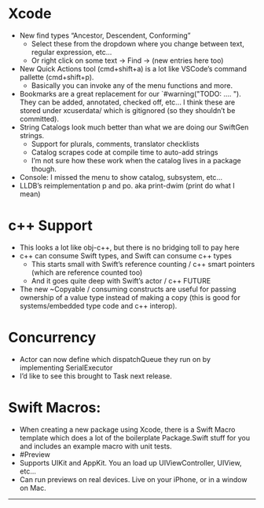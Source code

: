 
# Xcode
* New find types “Ancestor, Descendent, Conforming”
  * Select these from the dropdown where you change between text, regular expression, etc…
  * Or right click on some text -> Find -> (new entries here too)
* New Quick Actions tool (cmd+shift+a) is a lot like VSCode’s command pallette (cmd+shift+p).
  * Basically you can invoke any of the menu functions and more.
* Bookmarks are a great replacement for our `#warning("TODO: .... "). They can be added, annotated, checked off, etc... I think these are stored under xcuserdata/ which is gitignored (so they shouldn’t be committed).
* String Catalogs look much better than what we are doing our SwiftGen strings.
  * Support for plurals, comments, translator checklists
  * Catalog scrapes code at compile time to auto-add strings
  * I’m not sure how these work when the catalog lives in a package though.
* Console: I missed the menu to show catalog, subsystem, etc...
* LLDB’s reimplementation p and po. aka print-dwim (print do what I mean)

# c++ Support
* This looks a lot like obj-c++, but there is no bridging toll to pay here
* c++ can consume Swift types, and Swift can consume c++ types
  * This starts small with Swift’s reference counting / c++ smart pointers (which are reference counted too)
  * And it goes quite deep with Swift’s actor / c++ FUTURE
* The new ~Copyable / consuming constructs are useful for passing ownership of a value type instead of making a copy (this is good for systems/embedded type code and c++ interop).

# Concurrency
* Actor can now define which dispatchQueue they run on by implementing SerialExecutor
* I’d like to see this brought to Task next release.

# Swift Macros:
* When creating a new package using Xcode, there is a Swift Macro template which does a lot of the boilerplate Package.Swift stuff for you and includes an example macro with unit tests.
* #Preview
* Supports UIKit and AppKit. You an load up UIViewController, UIView, etc...
* Can run previews on real devices. Live on your iPhone, or in a window on Mac.


---



